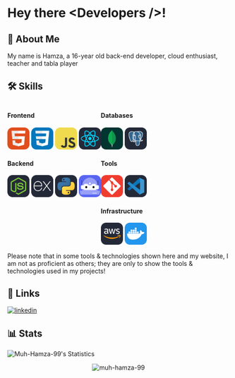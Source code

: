 # Hey there &#60;Developers /&#62;! 

## 🚀 About Me

My name is Hamza, a 16-year old back-end developer, cloud enthusiast, teacher and tabla player

## 🛠 Skills
<div style="display: flex; flex-direction: row;">
  <div>
    <h4>Frontend</h4>
    <img width ="50px" unselectable="True" src ="https://github.com/tandpfun/skill-icons/blob/main/icons/HTML.svg">
    <img width ="50px" unselectable="True" src ="https://github.com/tandpfun/skill-icons/blob/main/icons/CSS.svg">
    <img width ="50px" unselectable="True" src ="https://github.com/tandpfun/skill-icons/blob/main/icons/JavaScript.svg">
    <img width ="50px" unselectable="True" src ="https://github.com/tandpfun/skill-icons/blob/main/icons/React-Dark.svg">
    <br />
    <h4>Backend</h4>
    <img width ="50px" unselectable="True" src ="https://github.com/tandpfun/skill-icons/blob/main/icons/NodeJS-Dark.svg">
    <img width ="50px" unselectable="True" src ="https://github.com/tandpfun/skill-icons/blob/main/icons/ExpressJS-Dark.svg">
    <img width ="50px" unselectable="True" src ="https://github.com/tandpfun/skill-icons/blob/main/icons/Python-Dark.svg">
    <img width ="50px" unselectable="True" src ="https://github.com/tandpfun/skill-icons/blob/main/icons/DiscordBots.svg">
  </div>
  <div>
    <h4>Databases</h4>
    <img width ="50px" unselectable="True" src ="https://github.com/tandpfun/skill-icons/blob/main/icons/MongoDB.svg">
    <img width ="50px" unselectable="True" src ="https://github.com/tandpfun/skill-icons/blob/main/icons/PostgreSQL-Dark.svg">
    <br />
    <h4>Tools</h4>
    <img width ="50px" unselectable="True" src ="https://github.com/tandpfun/skill-icons/blob/main/icons/Git.svg">
    <img width ="50px" unselectable="True" src ="https://github.com/tandpfun/skill-icons/blob/main/icons/VSCode-Dark.svg">
    <br />
    <h4>Infrastructure</h4>
    <img width ="50px" unselectable="True" src ="https://github.com/tandpfun/skill-icons/blob/main/icons/AWS-Dark.svg">
    <img width ="50px" unselectable="True" src ="https://github.com/tandpfun/skill-icons/blob/main/icons/Docker.svg">
  </div>
</div>

Please note that in some tools & technologies shown here and my website, I am not as proficient as others; they are only to show the tools & technologies used in my projects!

## 🔗 Links
[![linkedin](https://img.shields.io/badge/linkedin-0A66C2?style=for-the-badge&logo=linkedin&logoColor=white)](https://www.linkedin.com/in/muhammad-hamza-18bb1a21b/)

## 📊 Stats
![Muh-Hamza-99's Statistics](https://github-readme-stats.vercel.app/api?username=Muh-Hamza-99&show_icons=true)

<p align="center"> <img src="https://komarev.com/ghpvc/?username=muh-hamza-99&label=Profile%20views&color=0e75b6&style=flat" alt="muh-hamza-99" /> </p>
